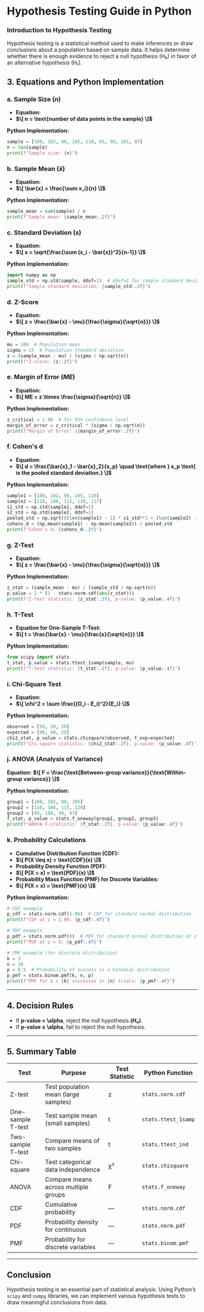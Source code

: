 # Hypothesis Testing Guide in Python

### Introduction to Hypothesis Testing
Hypothesis testing is a statistical method used to make inferences or draw conclusions about a population based on sample data. It helps determine whether there is enough evidence to reject a null hypothesis (H₀) in favor of an alternative hypothesis (H₁).

## 3. Equations and Python Implementation

### a. Sample Size **$(n)$**
- **Equation:**
- **$\[
n = \text{number of data points in the sample}
\]$**

**Python Implementation:**
```python
sample = [100, 102, 98, 105, 110, 95, 99, 101, 97]
n = len(sample)
print(f"Sample size: {n}")
```

### b. Sample Mean **$( \bar{x} )$**
- **Equation:**
- **$\[
\bar{x} = \frac{\sum x_i}{n}
\]$**

**Python Implementation:**
```python
sample_mean = sum(sample) / n
print(f"Sample mean: {sample_mean:.2f}")
```

### c. Standard Deviation **$(s)$**
- **Equation:**
- **$\[
s = \sqrt{\frac{\sum (x_i - \bar{x})^2}{n-1}}
\]$**

**Python Implementation:**
```python
import numpy as np
sample_std = np.std(sample, ddof=1)  # ddof=1 for sample standard deviation
print(f"Sample standard deviation: {sample_std:.2f}")
```

### d. Z-Score
- **Equation:**
- **$\[
z = \frac{\bar{x} - \mu}{\frac{\sigma}{\sqrt{n}}}
\]$**

**Python Implementation:**
```python
mu = 100  # Population mean
sigma = 15  # Population standard deviation
z = (sample_mean - mu) / (sigma / np.sqrt(n))
print(f"Z-score: {z:.2f}")
```

### e. Margin of Error **$(ME)$**
- **Equation:**
- **$\[
ME = z \times \frac{\sigma}{\sqrt{n}}
\]$**

**Python Implementation:**
```python
z_critical = 1.96  # for 95% confidence level
margin_of_error = z_critical * (sigma / np.sqrt(n))
print(f"Margin of Error: ±{margin_of_error:.2f}")
```

### f. Cohen's d
- **Equation:**
- **$\[
d = \frac{\bar{x}_1 - \bar{x}_2}{s_p} \quad \text{where } s_p \text{ is the pooled standard deviation.}
\]$**

**Python Implementation:**
```python
sample1 = [100, 102, 98, 105, 110]
sample2 = [110, 108, 115, 120, 117]
s1_std = np.std(sample1, ddof=1)
s2_std = np.std(sample2, ddof=1)
pooled_std = np.sqrt(((len(sample1) - 1) * s1_std**2 + (len(sample2) - 1) * s2_std**2) / (len(sample1) + len(sample2) - 2))
cohens_d = (np.mean(sample1) - np.mean(sample2)) / pooled_std
print(f"Cohen's d: {cohens_d:.2f}")
```

### g. Z-Test
- **Equation:**
- **$\[
z = \frac{\bar{x} - \mu}{\frac{\sigma}{\sqrt{n}}}
\]$**

**Python Implementation:**
```python
z_stat = (sample_mean - mu) / (sample_std / np.sqrt(n))
p_value = 2 * (1 - stats.norm.cdf(abs(z_stat)))
print(f"Z-test statistic: {z_stat:.2f}, p-value: {p_value:.4f}")
```

### h. T-Test
- **Equation for One-Sample T-Test:**
- **$\[
t = \frac{\bar{x} - \mu}{\frac{s}{\sqrt{n}}}
\]$**

**Python Implementation:**
```python
from scipy import stats
t_stat, p_value = stats.ttest_1samp(sample, mu)
print(f"T-test statistic: {t_stat:.2f}, p-value: {p_value:.4f}")
```

### i. Chi-Square Test
- **Equation:**
- **$\[
\chi^2 = \sum \frac{(O_i - E_i)^2}{E_i}
\]$**

**Python Implementation:**
```python
observed = [50, 30, 20]
expected = [40, 40, 20]
chi2_stat, p_value = stats.chisquare(observed, f_exp=expected)
print(f"Chi-square statistic: {chi2_stat:.2f}, p-value: {p_value:.4f}")
```

### j. ANOVA (Analysis of Variance)
**Equation:**
**$\[
F = \frac{\text{Between-group variance}}{\text{Within-group variance}}
\]$**

**Python Implementation:**
```python
group1 = [100, 102, 98, 105]
group2 = [110, 108, 115, 120]
group3 = [95, 100, 98, 97]
f_stat, p_value = stats.f_oneway(group1, group2, group3)
print(f"ANOVA F-statistic: {f_stat:.2f}, p-value: {p_value:.4f}")
```

### k. Probability Calculations
- **Cumulative Distribution Function (CDF):**
- **$\[
P(X \leq x) = \text{CDF}(x)
\]$**
- **Probability Density Function (PDF):**
- **$\[
P(X = x) = \text{PDF}(x)
\]$**
- **Probability Mass Function (PMF) for Discrete Variables:**
- **$\[
P(X = x) = \text{PMF}(x)
\]$**

**Python Implementation:**
```python
# CDF example
p_cdf = stats.norm.cdf(1.96)  # CDF for standard normal distribution
print(f"CDF at z = 1.96: {p_cdf:.4f}")

# PDF example
p_pdf = stats.norm.pdf(0)  # PDF for standard normal distribution at z = 0
print(f"PDF at z = 0: {p_pdf:.4f}")

# PMF example (for discrete distribution)
k = 3
n = 10
p = 0.5  # Probability of success in a binomial distribution
p_pmf = stats.binom.pmf(k, n, p)
print(f"PMF for k = {k} successes in {n} trials: {p_pmf:.4f}")
```

---
## 4. Decision Rules
- If **p-value < \alpha**, reject the null hypothesis **$(H₀)$**.
- If **p-value ≥ \alpha**, fail to reject the null hypothesis.


---
## 5. Summary Table
| Test        | Purpose                              | Test Statistic | Python Function              |
|-------------|--------------------------------------|----------------|-----------------------------|
| Z-test      | Test population mean (large samples) | z              | `stats.norm.cdf`            |
| One-sample T-test | Test sample mean (small samples) | t              | `stats.ttest_1samp`         |
| Two-sample T-test | Compare means of two samples     | t              | `stats.ttest_ind`           |
| Chi-square  | Test categorical data independence   | χ²             | `stats.chisquare`           |
| ANOVA       | Compare means across multiple groups| F              | `stats.f_oneway`            |
| CDF         | Cumulative probability               | —              | `stats.norm.cdf`            |
| PDF         | Probability density for continuous   | —              | `stats.norm.pdf`            |
| PMF         | Probability for discrete variables   | —              | `stats.binom.pmf`           |

---
## Conclusion
Hypothesis testing is an essential part of statistical analysis. Using Python’s `scipy` and `numpy` libraries, we can implement various hypothesis tests to draw meaningful conclusions from data.
